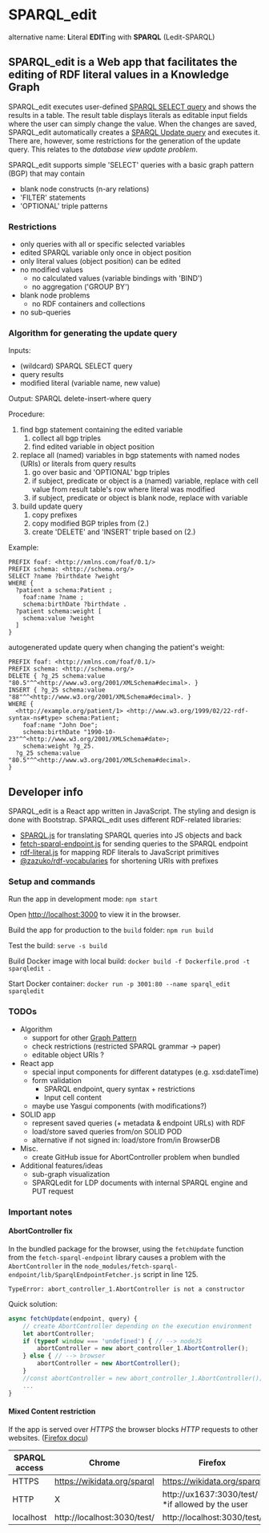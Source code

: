 # SPARQL_edit

alternative name: **L**iteral **EDIT**ing with **SPARQL** (Ledit-SPARQL)

## SPARQL_edit is a Web app that facilitates the editing of RDF literal values in a Knowledge Graph

SPARQL_edit executes user-defined [SPARQL SELECT query](https://www.w3.org/TR/2013/REC-sparql11-query-20130321/) and shows the results in a table.
The result table displays literals as editable input fields where the user can simply change the value. 
When the changes are saved, SPARQL_edit automatically creates a [SPARQL Update query](https://www.w3.org/TR/sparql11-update/) and executes it. 
There are, however, some restrictions for the generation of the update query. This relates to the _database view update problem_.

SPARQL_edit supports simple 'SELECT' queries with a basic graph pattern (BGP) that may contain 
* blank node constructs (n-ary relations)
* 'FILTER' statements
* 'OPTIONAL' triple patterns

### Restrictions
* only queries with all or specific selected variables
* edited SPARQL variable only once in object position
* only literal values (object position) can be edited
* no modified values
  * no calculated values (variable bindings with 'BIND')
  * no aggregation ('GROUP BY')
* blank node problems
  * no RDF containers and collections
* no sub-queries

### Algorithm for generating the update query

Inputs:
* (wildcard) SPARQL SELECT query
* query results
* modified literal (variable name, new value)

Output: SPARQL delete-insert-where query

Procedure:
1. find bgp statement containing the edited variable
    1. collect all bgp triples
    2. find edited variable in object position
2. replace all (named) variables in bgp statements with named nodes (URIs) or literals from query results
    1. go over basic and 'OPTIONAL' bgp triples
    2. if subject, predicate or object is a (named) variable, replace with cell value from result table's row where literal was modified
    3. if subject, predicate or object is blank node, replace with variable
3. build update query
    1. copy prefixes
    2. copy modified BGP triples from (2.)
    3. create 'DELETE' and 'INSERT' triple based on (2.)

Example:
```
PREFIX foaf: <http://xmlns.com/foaf/0.1/>
PREFIX schema: <http://schema.org/>
SELECT ?name ?birthdate ?weight
WHERE {
  ?patient a schema:Patient ;
    foaf:name ?name ;
    schema:birthDate ?birthdate .
  ?patient schema:weight [
    schema:value ?weight
  ]
}
```
autogenerated update query when changing the patient's weight:
```
PREFIX foaf: <http://xmlns.com/foaf/0.1/>
PREFIX schema: <http://schema.org/>
DELETE { ?g_25 schema:value "80.5"^^<http://www.w3.org/2001/XMLSchema#decimal>. }
INSERT { ?g_25 schema:value "88"^^<http://www.w3.org/2001/XMLSchema#decimal>. }
WHERE {
  <http://example.org/patient/1> <http://www.w3.org/1999/02/22-rdf-syntax-ns#type> schema:Patient;
    foaf:name "John Doe";
    schema:birthDate "1990-10-23"^^<http://www.w3.org/2001/XMLSchema#date>;
    schema:weight ?g_25.
  ?g_25 schema:value "80.5"^^<http://www.w3.org/2001/XMLSchema#decimal>.
}
```

## Developer info

SPARQL_edit is a React app written in JavaScript. The styling and design is done with Bootstrap.
SPARQL_edit uses different RDF-related libraries:
* [SPARQL.js](https://github.com/RubenVerborgh/SPARQL.js) for translating SPARQL queries into JS objects and back
* [fetch-sparql-endpoint.js](https://github.com/rubensworks/fetch-sparql-endpoint.js/) for sending queries to the SPARQL endpoint
* [rdf-literal.js](https://github.com/rubensworks/rdf-literal.js) for mapping RDF literals to JavaScript primitives
* [@zazuko/rdf-vocabularies](https://github.com/zazuko/rdf-vocabularies) for shortening URIs with prefixes

### Setup and commands

Run the app in development mode: `npm start`

Open [http://localhost:3000](http://localhost:3000) to view it in the browser.

Build the app for production to the `build` folder: `npm run build`

Test the build: `serve -s build`

Build Docker image with local build: `docker build -f Dockerfile.prod -t sparqledit .`

Start Docker container: `docker run -p 3001:80 --name sparql_edit sparqledit`

### TODOs

* Algorithm
  * support for other [Graph Pattern](https://www.w3.org/TR/2013/REC-sparql11-query-20130321/#GraphPattern)
  * check restrictions (restricted SPARQL grammar -> paper)
  * editable object URIs ?
* React app
  * special input components for different datatypes (e.g. xsd:dateTime)
  * form validation
    * SPARQL endpoint, query syntax + restrictions
    * Input cell content
  * maybe use Yasgui components (with modifications?)
* SOLID app
  * represent saved queries (+ metadata & endpoint URLs) with RDF
  * load/store saved queries from/on SOLID POD
  * alternative if not signed in: load/store from/in BrowserDB
* Misc.
  * create GitHub issue for AbortController problem when bundled
* Additional features/ideas
  * sub-graph visualization
  * SPARQLedit for LDP documents with internal SPARQL engine and PUT request

### Important notes

#### AbortController fix

In the bundled package for the browser, using the `fetchUpdate` function from the `fetch-sparql-endpoint` library causes a problem with the `AbortController` in the `node_modules/fetch-sparql-endpoint/lib/SparqlEndpointFetcher.js` script in line 125.

`TypeError: abort_controller_1.AbortController is not a constructor`

Quick solution:
```javascript
async fetchUpdate(endpoint, query) {
    // create AbortController depending on the execution environment
    let abortController;
    if (typeof window === 'undefined') { // --> nodeJS
        abortController = new abort_controller_1.AbortController();
    } else { // --> browser
        abortController = new AbortController();
    }
    //const abortController = new abort_controller_1.AbortController(); // instead of this
    ...
}
```

#### Mixed Content restriction

If the app is served over _HTTPS_ the browser blocks _HTTP_ requests to other websites. ([Firefox docu](https://support.mozilla.org/en-US/kb/mixed-content-blocking-firefox))

| SPARQL access | Chrome | Firefox |
|---|---|---|
| HTTPS | https://wikidata.org/sparql | https://wikidata.org/sparql |
| HTTP | X | http://ux1637:3030/test/ *if allowed by the user |
| localhost | http://localhost:3030/test/ | http://localhost:3030/test/ |
